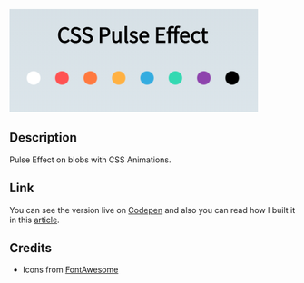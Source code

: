 ![CSS Pulse Effect](./example.png)

## Description

Pulse Effect on blobs with CSS Animations.

## Link

You can see the version live on [Codepen](https://codepen.io/FlorinPop17/full/drJJzK) and also you can read how I built it in this [article](https://www.florin-pop.com/blog/2019/03/css-pulse-effect/).

## Credits

-   Icons from [FontAwesome](https://fontawesome.com/?from=io)
